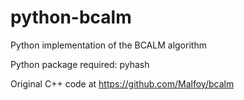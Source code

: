 python-bcalm
============

Python implementation of the BCALM algorithm

Python package required: pyhash

Original C++ code at https://github.com/Malfoy/bcalm
